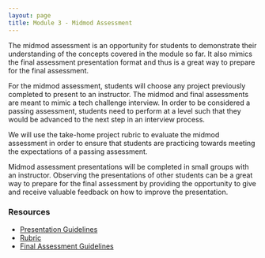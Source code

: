 ```yaml
---
layout: page
title: Module 3 - Midmod Assessment
---
```


The midmod assessment is an opportunity for students to demonstrate their understanding of the concepts covered in the module so far. It also mimics the final assessment presentation format and thus is a great way to prepare for the final assessment.

For the midmod assessment, students will choose any project previously completed to present to an instructor. The midmod and final assessments are meant to mimic a tech challenge interview. In order to be considered a passing assessment, students need to perform at a level such that they would be advanced to the next step in an interview process.

We will use the take-home project rubric to evaluate the midmod assessment in order to ensure that students are practicing towards meeting the expectations of a passing assessment.

Midmod assessment presentations will be completed in small groups with an instructor. Observing the presentations of other students can be a great way to prepare for the final assessment by providing the opportunity to give and receive valuable feedback on how to improve the presentation.

### Resources

- [Presentation Guidelines](./projects/take_home/presentation_guidelines)
- [Rubric](./projects/take_home/rubric)
- [Final Assessment Guidelines](./projects/take_home)